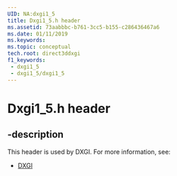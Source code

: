 ```yaml
---
UID: NA:dxgi1_5
title: Dxgi1_5.h header
ms.assetid: 73aabbbc-b761-3cc5-b155-c286436467a6
ms.date: 01/11/2019
ms.keywords: 
ms.topic: conceptual
tech.root: direct3ddxgi
f1_keywords:
 - dxgi1_5
 - dxgi1_5/dxgi1_5
---
```


# Dxgi1_5.h header


## -description

This header is used by DXGI. For more information, see:

- [DXGI](../_direct3ddxgi/index.md)

